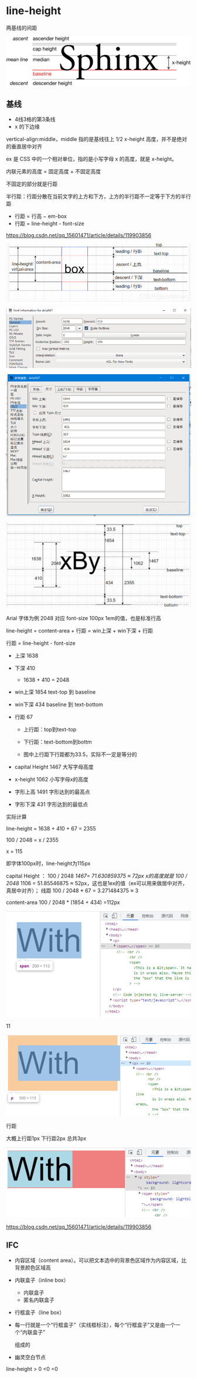 # line-height

两基线的间距

![img](./images/1920px-Typography_Line_Terms.svg.png)

## 基线

- 4线3格的第3条线
- x 的下边缘

vertical-align:middle，middle 指的是基线往上 1/2 x-height 高度，并不是绝对的垂直居中对齐

ex 是 CSS 中的一个相对单位，指的是小写字母 x 的高度，就是 x-height。

内联元素的高度 = 固定高度 + 不固定高度

不固定的部分就是行距

半行距：行距分散在当前文字的上方和下方，上方的半行距不一定等于下方的半行距

- 行距 = 行高 − em-box
- 行距 = line-height - font-size

<https://blog.csdn.net/qq_15601471/article/details/119903856>

![img](./images/eb99806862cf45e0b1bd742faa2224b5.png)

![img](./images/snipaste_20220824232046.png)

![img](./images/ab9e387a414c4d0dbcbf8b100af9bde0.png)

![img](./images/4f18bff5f15e4f65a80927a1c7e797f8.png)

Arial 字体为例 2048 对应 font-size 100px 1em的值，也是标准行高

line-height = content-area + 行距 = win上深 + win下深 + 行距

行距 = line-height - font-size

- 上深 1638
- 下深 410
  - 1638 + 410 = 2048

- win上深 1854 text-top 到 baseline

- win下深 434 baseline 到 text-bottom

- 行距 67

  - 上行距：top到text-top

  - 下行距：text-bottom到bottm

  - 图中上行距下行距都为33.5，实际不一定是等分的

- capital Height 1467 大写字母高度
- x-height 1062 小写字母x的高度

- 字形上高 1491 字形达到的最高点
- 字形下深 431 字形达到的最低点

实际计算

line-height = 1638 + 410 + 67 = 2355

100 / 2048 = x / 2355

x = 115

即字体100px时，line-height为115px

capital Height ： 100 / 2048 *1467= 71.630859375 ≈ 72px
x的高度就是 100 / 2048* 1106 = 51.85546875 ≈ 52px，这也是1ex的值（ex可以用来做居中对齐，真居中对齐）；
线距 100 / 2048 * 67 = 3.271484375 ≈ 3

content-area 100 / 2048 * (1854 + 434) =112px

![img](./images/snipaste_20220824211929.png)

11

![img](./images/snipaste_20220824212028.png)

行距

大概上行距1px 下行距2px  总共3px

![img](./images/snipaste_20220824234221.png)

<https://blog.csdn.net/qq_15601471/article/details/119903856>

## IFC

- 内容区域（content area）。可以把文本选中的背景色区域作为内容区域，比背景颜色区域高

- 内联盒子（inline box）

  - 内联盒子
  - 匿名内联盒子

- 行框盒子（line box）

- 每一行就是一个“行框盒子”（实线框标注），每个“行框盒子”又是由一个一个“内联盒子”

  组成的

- 幽灵空白节点

line-height > 0   <0   =0
